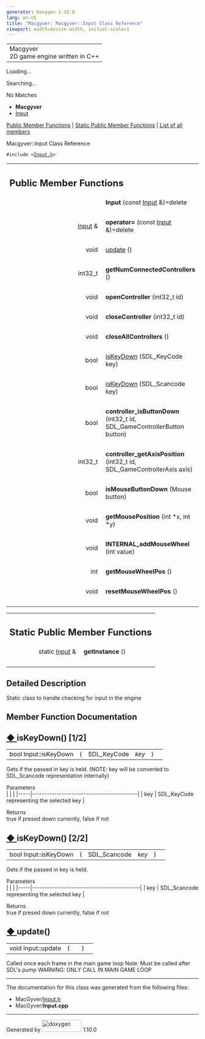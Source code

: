 ```yaml
---
generator: Doxygen 1.10.0
lang: en-US
title: "Macgyver: Macgyver::Input Class Reference"
viewport: width=device-width, initial-scale=1
---
```


<div id="top">

<div id="titlearea">

<table data-cellspacing="0" data-cellpadding="0">
<colgroup>
<col style="width: 100%" />
</colgroup>
<tbody>
<tr id="projectrow" class="odd">
<td id="projectalign"><div id="projectname">
Macgyver
</div>
<div id="projectbrief">
2D game engine written in C++
</div></td>
</tr>
</tbody>
</table>

</div>

<div id="main-nav">

</div>

<div id="MSearchSelectWindow"
onmouseover="return searchBox.OnSearchSelectShow()"
onmouseout="return searchBox.OnSearchSelectHide()"
onkeydown="return searchBox.OnSearchSelectKey(event)">

</div>

<div id="MSearchResultsWindow">

<div id="MSearchResults">

<div class="SRPage">

<div id="SRIndex">

<div id="SRResults">

</div>

<div id="Loading" class="SRStatus">

Loading...

</div>

<div id="Searching" class="SRStatus">

Searching...

</div>

<div id="NoMatches" class="SRStatus">

No Matches

</div>

</div>

</div>

</div>

</div>

<div id="nav-path" class="navpath">

- **Macgyver**
- <a href="class_macgyver_1_1_input.html" class="el">Input</a>

</div>

</div>

<div class="header">

<div class="summary">

[Public Member Functions](#pub-methods) \| [Static Public Member
Functions](#pub-static-methods) \| [List of all
members](class_macgyver_1_1_input-members.html)

</div>

<div class="headertitle">

<div class="title">

Macgyver::Input Class Reference

</div>

</div>

</div>

<div class="contents">

`#include <`<a href="_input_8h_source.html" class="el"><code>Input.h</code></a>`>`

<table class="memberdecls">
<colgroup>
<col style="width: 50%" />
<col style="width: 50%" />
</colgroup>
<tbody>
<tr class="odd heading">
<td colspan="2"><h2 id="public-member-functions"
class="groupheader"><span id="pub-methods"></span> Public Member
Functions</h2></td>
</tr>
<tr id="r_aa549c145e33d88afc8429ca1bbc19e97"
class="even memitem:aa549c145e33d88afc8429ca1bbc19e97">
<td class="memItemLeft" style="text-align: right;"
data-valign="top"><span id="aa549c145e33d88afc8429ca1bbc19e97"></span>
 </td>
<td class="memItemRight" data-valign="bottom"><strong>Input</strong>
(const <a href="class_macgyver_1_1_input.html" class="el">Input</a>
&amp;)=delete</td>
</tr>
<tr class="odd separator:aa549c145e33d88afc8429ca1bbc19e97">
<td colspan="2" class="memSeparator"> </td>
</tr>
<tr id="r_ac7a8c34f3c9b323e84824180d3a09caf"
class="even memitem:ac7a8c34f3c9b323e84824180d3a09caf">
<td class="memItemLeft" style="text-align: right;"
data-valign="top"><span id="ac7a8c34f3c9b323e84824180d3a09caf"></span>
<a href="class_macgyver_1_1_input.html" class="el">Input</a> &amp; </td>
<td class="memItemRight" data-valign="bottom"><strong>operator=</strong>
(const <a href="class_macgyver_1_1_input.html" class="el">Input</a>
&amp;)=delete</td>
</tr>
<tr class="odd separator:ac7a8c34f3c9b323e84824180d3a09caf">
<td colspan="2" class="memSeparator"> </td>
</tr>
<tr id="r_aa7fe26710dd863d11737bf2f6de4ad05"
class="even memitem:aa7fe26710dd863d11737bf2f6de4ad05">
<td class="memItemLeft" style="text-align: right;"
data-valign="top">void </td>
<td class="memItemRight" data-valign="bottom"><a
href="#aa7fe26710dd863d11737bf2f6de4ad05" class="el">update</a> ()</td>
</tr>
<tr class="odd separator:aa7fe26710dd863d11737bf2f6de4ad05">
<td colspan="2" class="memSeparator"> </td>
</tr>
<tr id="r_ae73e96dc600dc4ad8f7fa1ae70028cb8"
class="even memitem:ae73e96dc600dc4ad8f7fa1ae70028cb8">
<td class="memItemLeft" style="text-align: right;"
data-valign="top"><span id="ae73e96dc600dc4ad8f7fa1ae70028cb8"></span>
int32_t </td>
<td class="memItemRight"
data-valign="bottom"><strong>getNumConnectedControllers</strong> ()</td>
</tr>
<tr class="odd separator:ae73e96dc600dc4ad8f7fa1ae70028cb8">
<td colspan="2" class="memSeparator"> </td>
</tr>
<tr id="r_a706993466d0351f896d3085c0ccc7151"
class="even memitem:a706993466d0351f896d3085c0ccc7151">
<td class="memItemLeft" style="text-align: right;"
data-valign="top"><span id="a706993466d0351f896d3085c0ccc7151"></span>
void </td>
<td class="memItemRight"
data-valign="bottom"><strong>openController</strong> (int32_t id)</td>
</tr>
<tr class="odd separator:a706993466d0351f896d3085c0ccc7151">
<td colspan="2" class="memSeparator"> </td>
</tr>
<tr id="r_a7a3fa8f8de42ac0c23c0240ec24fdaad"
class="even memitem:a7a3fa8f8de42ac0c23c0240ec24fdaad">
<td class="memItemLeft" style="text-align: right;"
data-valign="top"><span id="a7a3fa8f8de42ac0c23c0240ec24fdaad"></span>
void </td>
<td class="memItemRight"
data-valign="bottom"><strong>closeController</strong> (int32_t id)</td>
</tr>
<tr class="odd separator:a7a3fa8f8de42ac0c23c0240ec24fdaad">
<td colspan="2" class="memSeparator"> </td>
</tr>
<tr id="r_aa1f98ea533a7b8f804a161d14b706177"
class="even memitem:aa1f98ea533a7b8f804a161d14b706177">
<td class="memItemLeft" style="text-align: right;"
data-valign="top"><span id="aa1f98ea533a7b8f804a161d14b706177"></span>
void </td>
<td class="memItemRight"
data-valign="bottom"><strong>closeAllControllers</strong> ()</td>
</tr>
<tr class="odd separator:aa1f98ea533a7b8f804a161d14b706177">
<td colspan="2" class="memSeparator"> </td>
</tr>
<tr id="r_a86e88130554b44ac6f32d82f6f22939e"
class="even memitem:a86e88130554b44ac6f32d82f6f22939e">
<td class="memItemLeft" style="text-align: right;"
data-valign="top">bool </td>
<td class="memItemRight" data-valign="bottom"><a
href="#a86e88130554b44ac6f32d82f6f22939e" class="el">isKeyDown</a>
(SDL_KeyCode key)</td>
</tr>
<tr class="odd separator:a86e88130554b44ac6f32d82f6f22939e">
<td colspan="2" class="memSeparator"> </td>
</tr>
<tr id="r_aea17facd725c667178b1c70f0b74294b"
class="even memitem:aea17facd725c667178b1c70f0b74294b">
<td class="memItemLeft" style="text-align: right;"
data-valign="top">bool </td>
<td class="memItemRight" data-valign="bottom"><a
href="#aea17facd725c667178b1c70f0b74294b" class="el">isKeyDown</a>
(SDL_Scancode key)</td>
</tr>
<tr class="odd separator:aea17facd725c667178b1c70f0b74294b">
<td colspan="2" class="memSeparator"> </td>
</tr>
<tr id="r_afaa09a631dde90b69a6ffecd7eff86a1"
class="even memitem:afaa09a631dde90b69a6ffecd7eff86a1">
<td class="memItemLeft" style="text-align: right;"
data-valign="top"><span id="afaa09a631dde90b69a6ffecd7eff86a1"></span>
bool </td>
<td class="memItemRight"
data-valign="bottom"><strong>controller_isButtonDown</strong> (int32_t
id, SDL_GameControllerButton button)</td>
</tr>
<tr class="odd separator:afaa09a631dde90b69a6ffecd7eff86a1">
<td colspan="2" class="memSeparator"> </td>
</tr>
<tr id="r_a6e842a64394b7a03518bb1c85d680451"
class="even memitem:a6e842a64394b7a03518bb1c85d680451">
<td class="memItemLeft" style="text-align: right;"
data-valign="top"><span id="a6e842a64394b7a03518bb1c85d680451"></span>
int32_t </td>
<td class="memItemRight"
data-valign="bottom"><strong>controller_getAxisPosition</strong>
(int32_t id, SDL_GameControllerAxis axis)</td>
</tr>
<tr class="odd separator:a6e842a64394b7a03518bb1c85d680451">
<td colspan="2" class="memSeparator"> </td>
</tr>
<tr id="r_a770ae5773f9289f1f5fe875dea9063a2"
class="even memitem:a770ae5773f9289f1f5fe875dea9063a2">
<td class="memItemLeft" style="text-align: right;"
data-valign="top"><span id="a770ae5773f9289f1f5fe875dea9063a2"></span>
bool </td>
<td class="memItemRight"
data-valign="bottom"><strong>isMouseButtonDown</strong> (Mouse
button)</td>
</tr>
<tr class="odd separator:a770ae5773f9289f1f5fe875dea9063a2">
<td colspan="2" class="memSeparator"> </td>
</tr>
<tr id="r_ac7ef525d05f77cf03ebdad47a6a0dc39"
class="even memitem:ac7ef525d05f77cf03ebdad47a6a0dc39">
<td class="memItemLeft" style="text-align: right;"
data-valign="top"><span id="ac7ef525d05f77cf03ebdad47a6a0dc39"></span>
void </td>
<td class="memItemRight"
data-valign="bottom"><strong>getMousePosition</strong> (int *x, int
*y)</td>
</tr>
<tr class="odd separator:ac7ef525d05f77cf03ebdad47a6a0dc39">
<td colspan="2" class="memSeparator"> </td>
</tr>
<tr id="r_abccc56a82c0993df8ce798eca48d2a3f"
class="even memitem:abccc56a82c0993df8ce798eca48d2a3f">
<td class="memItemLeft" style="text-align: right;"
data-valign="top"><span id="abccc56a82c0993df8ce798eca48d2a3f"></span>
void </td>
<td class="memItemRight"
data-valign="bottom"><strong>INTERNAL_addMouseWheel</strong> (int
value)</td>
</tr>
<tr class="odd separator:abccc56a82c0993df8ce798eca48d2a3f">
<td colspan="2" class="memSeparator"> </td>
</tr>
<tr id="r_a944cedbcc3b64dca80b0799bd7eebe5f"
class="even memitem:a944cedbcc3b64dca80b0799bd7eebe5f">
<td class="memItemLeft" style="text-align: right;"
data-valign="top"><span id="a944cedbcc3b64dca80b0799bd7eebe5f"></span>
int </td>
<td class="memItemRight"
data-valign="bottom"><strong>getMouseWheelPos</strong> ()</td>
</tr>
<tr class="odd separator:a944cedbcc3b64dca80b0799bd7eebe5f">
<td colspan="2" class="memSeparator"> </td>
</tr>
<tr id="r_a951c054b0508b3fae8e8ae9d084a8846"
class="even memitem:a951c054b0508b3fae8e8ae9d084a8846">
<td class="memItemLeft" style="text-align: right;"
data-valign="top"><span id="a951c054b0508b3fae8e8ae9d084a8846"></span>
void </td>
<td class="memItemRight"
data-valign="bottom"><strong>resetMouseWheelPos</strong> ()</td>
</tr>
<tr class="odd separator:a951c054b0508b3fae8e8ae9d084a8846">
<td colspan="2" class="memSeparator"> </td>
</tr>
</tbody>
</table>

<table class="memberdecls">
<colgroup>
<col style="width: 50%" />
<col style="width: 50%" />
</colgroup>
<tbody>
<tr class="odd heading">
<td colspan="2"><h2 id="static-public-member-functions"
class="groupheader"><span id="pub-static-methods"></span> Static Public
Member Functions</h2></td>
</tr>
<tr id="r_a11eb22606ddadbda7ac5cf18ebec6791"
class="even memitem:a11eb22606ddadbda7ac5cf18ebec6791">
<td class="memItemLeft" style="text-align: right;"
data-valign="top"><span id="a11eb22606ddadbda7ac5cf18ebec6791"></span>
static <a href="class_macgyver_1_1_input.html" class="el">Input</a>
&amp; </td>
<td class="memItemRight"
data-valign="bottom"><strong>getInstance</strong> ()</td>
</tr>
<tr class="odd separator:a11eb22606ddadbda7ac5cf18ebec6791">
<td colspan="2" class="memSeparator"> </td>
</tr>
</tbody>
</table>

<span id="details"></span>

## Detailed Description

<div class="textblock">

Static class to handle checking for input in the engine

</div>

## Member Function Documentation

<span id="a86e88130554b44ac6f32d82f6f22939e"></span>

## <span class="permalink">[◆ ](#a86e88130554b44ac6f32d82f6f22939e)</span>isKeyDown() <span class="overload">\[1/2\]</span>

<div class="memitem">

<div class="memproto">

|                       |     |             |                                      |     |     |
|-----------------------|-----|-------------|--------------------------------------|-----|-----|
| bool Input::isKeyDown | (   | SDL_KeyCode | <span class="paramname">*key*</span> | )   |     |

</div>

<div class="memdoc">

Gets if the passed in key is held. (NOTE: key will be converted to
SDL_Scancode representation internally)

Parameters  
|     |                                           |
|-----|-------------------------------------------|
| key | SDL_KeyCode representing the selected key |

<!-- -->

Returns  
true if presed down currently, false if not

</div>

</div>

<span id="aea17facd725c667178b1c70f0b74294b"></span>

## <span class="permalink">[◆ ](#aea17facd725c667178b1c70f0b74294b)</span>isKeyDown() <span class="overload">\[2/2\]</span>

<div class="memitem">

<div class="memproto">

|                       |     |              |                                      |     |     |
|-----------------------|-----|--------------|--------------------------------------|-----|-----|
| bool Input::isKeyDown | (   | SDL_Scancode | <span class="paramname">*key*</span> | )   |     |

</div>

<div class="memdoc">

Gets if the passed in key is held.

Parameters  
|     |                                            |
|-----|--------------------------------------------|
| key | SDL_Scancode representing the selected key |

<!-- -->

Returns  
true if presed down currently, false if not

</div>

</div>

<span id="aa7fe26710dd863d11737bf2f6de4ad05"></span>

## <span class="permalink">[◆ ](#aa7fe26710dd863d11737bf2f6de4ad05)</span>update()

<div class="memitem">

<div class="memproto">

|                    |     |                                 |     |     |
|--------------------|-----|---------------------------------|-----|-----|
| void Input::update | (   | <span class="paramname"></span> | )   |     |

</div>

<div class="memdoc">

Called once each frame in the main game loop Note: Must be called after
SDL's pump WARNING: ONLY CALL IN MAIN GAME LOOP

</div>

</div>

------------------------------------------------------------------------

The documentation for this class was generated from the following files:

- MacGyver/<a href="_input_8h_source.html" class="el">Input.h</a>
- MacGyver/**Input.cpp**

</div>

------------------------------------------------------------------------

<span class="small">Generated
by [<img src="doxygen.svg" class="footer" width="104" height="31"
alt="doxygen" />](https://www.doxygen.org/index.html) 1.10.0</span>

